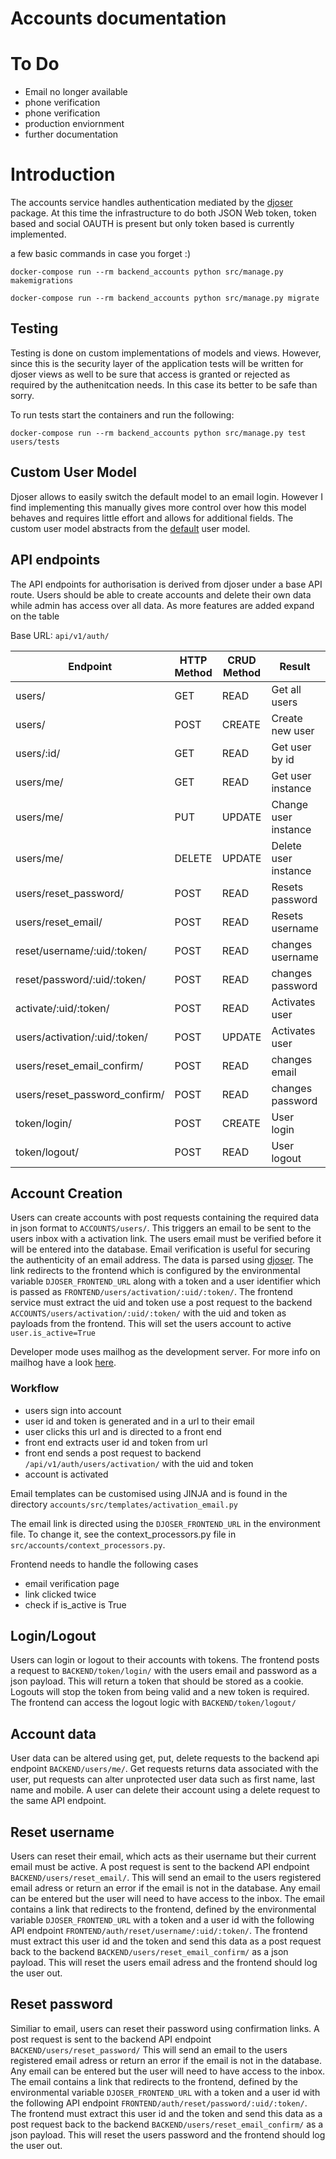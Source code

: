 # Accounts documentation

# To Do
 - Email no longer available
 - phone verification
 - phone verification
 - production enviornment
 - further documentation

# Introduction
The accounts service handles authentication mediated by the [djoser](https://djoser.readthedocs.io/en/latest/introduction.html)
package. At this time the infrastructure to do both JSON Web token, token based and social OAUTH is present but only token
based is currently implemented.  

a few basic commands in case you forget :)
```
docker-compose run --rm backend_accounts python src/manage.py makemigrations
```
```
docker-compose run --rm backend_accounts python src/manage.py migrate
```
## Testing
Testing is done on custom implementations of models and views. However, since this is the security layer of the application
tests will be written for djoser views as well to be sure that access is granted or rejected as required by the authenitcation
needs. In this case its better to be safe than sorry.

To run tests start the containers and run the following:
```
docker-compose run --rm backend_accounts python src/manage.py test users/tests
```

## Custom User Model
Djoser allows to easily switch the default model to an email login. However I find implementing this manually 
gives more control over how this model behaves and requires little effort and allows for additional fields. The 
custom user model abstracts from the [default](https://docs.djangoproject.com/en/3.1/ref/contrib/auth/) user model. 

    
## API endpoints
The API endpoints for authorisation is derived from djoser under a base API route. Users should be able to create
accounts and delete their own data while admin has access over all data. As more features are added expand on the
table

Base URL: `api/v1/auth/`

|Endpoint                                   | HTTP Method | CRUD Method  | Result               | Permission      | Service |
|-------------------------------------------|------------|--------------|----------------------|-----------------|----------|
|users/                                     | GET        | READ         | Get all users        | Admin           | Accounts |
|users/                                     | POST       | CREATE       | Create new user      | Any             | Accounts |
|users/:id/                                 | GET        | READ         | Get user by id       | User & Admin    | Accounts |
|users/me/                                  | GET        | READ         | Get user instance    | User            | Accounts |
|users/me/                                  | PUT        | UPDATE       | Change user instance | User            | Accounts |
|users/me/                                  | DELETE     | UPDATE       | Delete user instance | User            | Accounts |
|users/reset_password/                      | POST       | READ         | Resets password      | User            | Accounts |
|users/reset_email/                         | POST       | READ         | Resets username      | User            | Accounts |
|reset/username/:uid/:token/           | POST       | READ         | changes username     | User            | Email    |
|reset/password/:uid/:token/           | POST       | READ         | changes password     | User            | Email    |
|activate/:uid/:token/                 | POST       | READ         | Activates user       | User            | Email    |
|users/activation/:uid/:token/              | POST       | UPDATE       | Activates user       | User            | Frontend |
|users/reset_email_confirm/                 | POST       | READ         | changes email        | User            | Frontend |
|users/reset_password_confirm/              | POST       | READ         | changes password     | User            | Frontend |
|token/login/                               | POST       | CREATE       | User login           | User            | Accounts |
|token/logout/                              | POST       | READ         | User logout          | User            | Accounts |

## Account Creation
Users can create accounts with post requests containing the required data in json format to `ACCOUNTS/users/`. This triggers an 
email to be sent to the users inbox with a activation link. The users email must be verified before it will be entered 
into the database. Email verification is useful for securing the authenticity of an email address. The data is parsed 
using [djoser](https://djoser.readthedocs.io/en/latest/settings.html#send-activation-email). The link redirects to the 
frontend which is configured by the environmental variable `DJOSER_FRONTEND_URL` along with a token and a user identifier
which is passed as  `FRONTEND/users/activation/:uid/:token/`. The frontend service must extract the uid and token use a post request
to the backend `ACCOUNTS/users/activation/:uid/:token/` with the uid and token as payloads from the frontend. This will set
the users account to active `user.is_active=True` 

Developer mode uses mailhog as the development server. For more info on mailhog have a look [here](https://github.com/mailhog/MailHog). 

### Workflow
 - users sign into account
 - user id and token is generated and in a url to their email
 - user clicks this url and is directed to a front end
 - front end extracts user id and token from url
 - front end sends a post request to backend `/api/v1/auth/users/activation/` with the uid and token
 - account is activated
 
 Email templates can be customised using JINJA and is found in the directory `accounts/src/templates/activation_email.py`
 
 The email link is directed using the `DJOSER_FRONTEND_URL` in the environment file. To change it, see the 
 context_processors.py file in `src/accounts/context_processors.py`. 
 
 Frontend needs to handle the following cases
 - email verification page
 - link clicked twice
 - check if is_active is True

## Login/Logout

Users can login or logout to their accounts with tokens. The frontend posts a request to `BACKEND/token/login/` with
the users email and password as a json payload. This will return a token that should be stored as a cookie. Logouts will
stop the token from being valid and a new token is required. The frontend can access the logout logic with 
`BACKEND/token/logout/`

## Account data

User data can be altered using get, put, delete requests to the backend api endpoint `BACKEND/users/me/`. Get requests
returns data associated with the user, put requests can alter unprotected user data such as first name, last name and mobile.
A user can delete their account using a delete request to the same API endpoint.

## Reset username

Users can reset their email, which acts as their username but their current email must be active. A post request is sent 
to the backend API endpoint `BACKEND/users/reset_email/`. This will send an email to the users registered email adress or 
return an error if the email is not in the database. Any email can be entered but the user will need to have access to the inbox. 
The email contains a link that redirects to the frontend, defined by the environmental variable `DJOSER_FRONTEND_URL` with
a token and a user id with the following API endpoint `FRONTEND/auth/reset/username/:uid/:token/`. The frontend must
extract this user id and the token and send this data as a post request back to the backend `BACKEND/users/reset_email_confirm/`
as a json payload. This will reset the users email adress and the frontend should log the user out. 

## Reset password

Similiar to email, users can reset their password using confirmation links. A post request is sent to the backend API 
endpoint `BACKEND/users/reset_password/` This will send an email to the users registered email adress or 
return an error if the email is not in the database. Any email can be entered but the user will need to have access to 
the inbox. The email contains a link that redirects to the frontend, defined by the environmental variable 
`DJOSER_FRONTEND_URL` with a token and a user id with the following API endpoint 
`FRONTEND/auth/reset/password/:uid/:token/`. The frontend must extract this user id and the token and send this data as
a post request back to the backend `BACKEND/users/reset_email_confirm/` as a json payload. This will reset the users 
password and the frontend should log the user out. 
